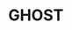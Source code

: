 # GHOST

<!-- BTC 系统中出块时间为 10min，而以太坊中出块时间被降低到 15s 左右，虽然有效提高了系统反应时间和吞吐率，却也导致系统临时性分叉变成常态，且分叉数目更多。这对于共识协议来说，就存在很大挑战。在 BTC 系统中，不在最长合法链上的节点最后都是作废的，但如果在以太坊系统中，如果这样处理，由于系统中经常性会出现分叉，则矿工挖到矿很大可能会被废弃，这会大大降低矿工挖矿积极性。而对于个人矿工来说，和大型矿池相比更是存在天然劣势。
对此，以太坊设计了新的公式协议——GHOST 协议(该协议并非原创，而是对原本就有的 Ghost 协议进行了改进)。

激励机制，促使分叉尽可能早的合并至主链

- uncle block

如图，假定以太坊系统存在以下情况，A、B、C、D 在四个分支上，最后，随着时间推移 B 所在链成为最长合法链，因此 A、C、D 区块都作废，但为了补偿这些区块所属矿工所作的工作，给这些区块一些“补偿”，并称其为"Uncle Block"（叔父区块）。
规定 E 区块在发布时可以将 A、C、D 叔父区块包含进来，A、C、D 叔父区块可以得到出块奖励的 7/8，而为了激励 E 包含叔父区块，规定 E 每包含一个叔父区块可以额外得到 1/32 的出块奖励。为了防止 E 大量包含叔父区块，规定一个区块只能最多包含两个叔父区块，因此 E 在 A、C、D 中最多只能包含两个区块作为自己的出块奖励 -->

